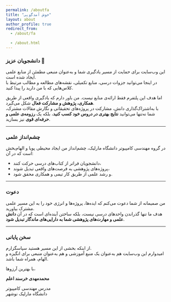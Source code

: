 ```yaml
---
permalink: /aboutfa
title: "خوش آمدگویی"
layout: about
author_profile: true
redirect_from: 
  - /about/fa
  
  - /about.html
---
```



### دانشجویان عزیز 🌱  

این وب‌سایت برای حمایت از مسیر یادگیری شما و به‌عنوان منبعی مطمئن از منابع علمی ایجاد شده است.  
در اینجا می‌توانید جزوات درسی، منابع تکمیلی، نقشه‌های مطالعه و مطالب مرتبط با کلاس‌هایی که با من دارید را پیدا کنید.  

اما هدف این پلتفرم فقط ارائه‌ی منابع نیست. من باور دارم که یادگیری واقعی از طریق **همکاری، پژوهش و مشارکت فعال** شکل می‌گیرد.  
با به‌اشتراک‌گذاری دانش، مشارکت در پروژه‌های تحقیقاتی و نگارش مقالات مشترک، شما نه‌تنها می‌توانید **نتایج بهتری در دروس خود کسب کنید**، بلکه یک **رزومه‌ی علمی و حرفه‌ای قوی** نیز بسازید.  

---

### چشم‌انداز علمی  
در گروه مهندسی کامپیوتر دانشگاه مارلیک، چشم‌انداز من ایجاد محیطی پویا و الهام‌بخش است که در آن:  
- دانشجویان فراتر از کتاب‌های درسی حرکت کنند،  
- پروژه‌های پژوهشی به فرصت‌های واقعی تبدیل شوند،  
- و رشد علمی از طریق کار تیمی و همکاری محقق شود.  

---

### دعوت  
من صمیمانه از شما دعوت می‌کنم که ایده‌ها، پروژه‌ها و انرژی خود را به این مسیر علمی مشترک بیاورید.  
هدف ما تنها گذراندن واحدهای درسی نیست، بلکه ساختن آینده‌ای است که در آن **دانش علمی و مهارت‌های پژوهشی شما به دارایی‌های ماندگار تبدیل شود**.  

---

### سخن پایانی  
از اینکه بخشی از این مسیر هستید سپاسگزارم.  
امیدوارم این وب‌سایت هم به‌عنوان یک منبع آموزشی و هم به‌عنوان منبعی برای انگیزه و الهام، همراه شما باشد.  

با بهترین آرزوها،  

**محمدمهدی خرسند اعلم**  

مدرس مهندسی کامپیوتر  
دانشگاه مارلیک نوشهر  
